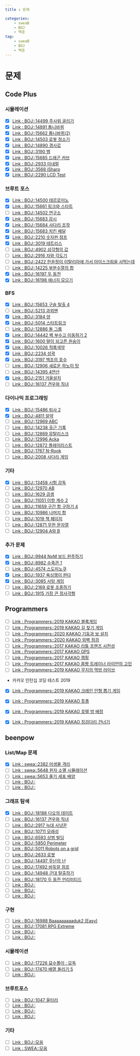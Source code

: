 ```yaml
---
title : 문제

categories:
    - sweaB
    - BOJ
    - 백준
tag:
    - sweaB
    - BOJ
    - 백준
---
```

# 문제

## Code Plus

### 시뮬레이션

- [x] [Link : BOJ::14499 주사위 굴리기](https://www.acmicpc.net/problem/14499)
- [x] [Link : BOJ::14891 톱니바퀴](https://www.acmicpc.net/problem/14891)
- [x] [Link : BOJ::15662 톱니바퀴(2)](https://www.acmicpc.net/problem/15662)
- [x] [Link : BOJ::14503 로봇 청소기](https://www.acmicpc.net/problem/14503)
- [x] [Link : BOJ::14890 경사로](https://www.acmicpc.net/problem/14890)
- [x] [Link : BOJ::3190 뱀](https://www.acmicpc.net/problem/3190)
- [x] [Link : BOJ::15685 드래곤 커브](https://www.acmicpc.net/problem/15685)
- [x] [Link : BOJ::2933 미네랄](https://www.acmicpc.net/problem/2933)
- [x] [Link : BOJ::3568 iSharp](https://www.acmicpc.net/problem/3568)
- [x] [Link : BOJ::2290 LCD Test](https://www.acmicpc.net/problem/2290)

### 브루트 포스

- [x] [Link : BOJ::14500 테르로미노](https://www.acmicpc.net/problem/14500)
- [x] [Link : BOJ::15661 링크와 스타트](https://www.acmicpc.net/problem/15661)
- [ ] [Link : BOJ::14502 연구소](https://www.acmicpc.net/problem/14502)
- [x] [Link : BOJ::15683 감시](https://www.acmicpc.net/problem/15683)
- [x] [Link : BOJ::15684 사다리 조작](https://www.acmicpc.net/problem/15684)
- [x] [Link : BOJ::15683 치킨 배달](https://www.acmicpc.net/problem/15686)
- [x] [Link : BOJ::2210 숫자판 점프](https://www.acmicpc.net/problem/2210)
- [x] [Link : BOJ::3019 테트리스](https://www.acmicpc.net/problem/3019)
- [ ] [Link : BOJ::4902 삼각형의 값](https://www.acmicpc.net/problem/4902)
- [ ] [Link : BOJ::2916 자와 각도기](https://www.acmicpc.net/problem/2916)
- [ ] [Link : BOJ::2422 한윤정이 이탈리아에 가서 아이스크림을 사먹는데](https://www.acmicpc.net/problem/2422)
- [ ] [Link : BOJ::14225 부분수열의 합](https://www.acmicpc.net/problem/14225)
- [x] [Link : BOJ::16197 두 동전](https://www.acmicpc.net/problem/16197)
- [x] [Link : BOJ::16198 에너지 모으기](https://www.acmicpc.net/problem/16198)

### BFS

- [x] [Link : BOJ::15653 구슬 탈출 4](https://www.acmicpc.net/problem/15653)
- [ ] [Link : BOJ::5213 과외맨](https://www.acmicpc.net/problem/5213)
- [x] [Link : BOJ::3184 양](https://www.acmicpc.net/problem/3184)
- [x] [Link : BOJ::5014 스타트링크](https://www.acmicpc.net/problem/5014)
- [ ] [Link : BOJ::12886 돌 그룹](https://www.acmicpc.net/problem/12886)
- [x] [Link : BOJ::14442 벽 부수고 이동하기 2](https://www.acmicpc.net/problem/14442)
- [x] [Link : BOJ::1600 말이 되고픈 원숭이](https://www.acmicpc.net/problem/1600)
- [x] [Link : BOJ::10026 적록색약](https://www.acmicpc.net/problem/10026)
- [x] [Link : BOJ::2234 성곽](https://www.acmicpc.net/problem/2234)
- [x] [Link : BOJ::3197 백조의 호수](https://www.acmicpc.net/problem/3197)
- [ ] [Link : BOJ::12906 새로운 하노이 탑](https://www.acmicpc.net/problem/12906)
- [ ] [Link : BOJ::14395 4연산](https://www.acmicpc.net/problem/14395)
- [x] [Link : BOJ::2151 거울설치](https://www.acmicpc.net/problem/2151)
- [ ] [Link : BOJ::16137 견우와 직녀](https://www.acmicpc.net/problem/16137)

### 다이나믹 프로그래밍

- [x] [Link : BOJ::15486 퇴사 2](https://www.acmicpc.net/problem/15486)
- [x] [Link : BOJ::4811 알약](https://www.acmicpc.net/problem/4811)
- [ ] [Link : BOJ::12969 ABC](https://www.acmicpc.net/problem/12969)
- [ ] [Link : BOJ::14238 출근 기록](https://www.acmicpc.net/problem/14238)
- [ ] [Link : BOJ::12869 뮤탈리스크](https://www.acmicpc.net/problem/12869)
- [ ] [Link : BOJ::12996 Acka](https://www.acmicpc.net/problem/12996)
- [ ] [Link : BOJ::12872 플레이리스트](https://www.acmicpc.net/problem/12872)
- [ ] [Link : BOJ::1767 N-Rook](https://www.acmicpc.net/problem/1767)
- [ ] [Link : BOJ::2008 사다리 게임](https://www.acmicpc.net/problem/2008)

###  기타

- [x] [Link : BOJ::13458 시험 감독](https://www.acmicpc.net/problem/13458)
- [ ] [Link : BOJ::12970 AB](https://www.acmicpc.net/problem/12970)
- [ ] [Link : BOJ::1629 곱셈](https://www.acmicpc.net/problem/1629)
- [ ] [Link : BOJ::11051 이항 계수 2](https://www.acmicpc.net/problem/11051)
- [ ] [Link : BOJ::11659 구간 합 구하기 4](https://www.acmicpc.net/problem/11659)
- [ ] [Link : BOJ::10986 나머지 합](https://www.acmicpc.net/problem/10986)
- [ ] [Link : BOJ::1019 책 페이지](https://www.acmicpc.net/problem/1019)
- [ ] [Link : BOJ::12871 무한 문자열](https://www.acmicpc.net/problem/12871)
- [ ] [Link : BOJ::12904 A와 B](https://www.acmicpc.net/problem/12904)

### 추가 문제

- [x] [Link : BOJ::9944 NxM 보드 완주하기](https://www.acmicpc.net/problem/9944)
- [x] [Link : BOJ::8982 수족관 1](https://www.acmicpc.net/problem/8982)
- [ ] [Link : BOJ::4574 스도미노쿠](https://www.acmicpc.net/problem/4574)
- [x] [Link : BOJ::1937 욕심쟁이 판다](https://www.acmicpc.net/problem/1937)
- [x] [Link : BOJ::3085 사탕 게임](https://www.acmicpc.net/problem/3085)
- [ ] [Link : BOJ::2169 로봇 조종하기](https://www.acmicpc.net/problem/2169)
- [ ] [Link : BOJ::1915 가장 큰 정사각형](https://www.acmicpc.net/problem/1915)

## Programmers
- [ ] [Link : Programmers::2019 KAKAO 블록게임](https://programmers.co.kr/learn/courses/30/lessons/42894)
- [ ] [Link : Programmers::2019 KAKAO 길 찾기 게임](https://programmers.co.kr/learn/courses/30/lessons/42892)
- [ ] [Link : Programmers::2020 KAKAO 기둥과 보 설치](https://programmers.co.kr/learn/courses/30/lessons/60061)
- [ ] [Link : Programmers::2020 KAKAO 외벽 점검](https://programmers.co.kr/learn/courses/30/lessons/60062)
- [ ] [Link : Programmers::2017 KAKAO 리틀 프렌즈 사천성](https://programmers.co.kr/learn/courses/30/lessons/1836)
- [ ] [Link : Programmers::2017 KAKAO GPS](https://programmers.co.kr/learn/courses/30/lessons/1837)
- [ ] [Link : Programmers::2017 KAKAO 캠핑](https://programmers.co.kr/learn/courses/30/lessons/1833)
- [ ] [Link : Programmers::2017 KAKAO 몸짱 트레이너 라이언의 고민](https://programmers.co.kr/learn/courses/30/lessons/1838)
- [ ] [Link : Programmers::2019 KAKAO 무지의 먹방 라이브](https://programmers.co.kr/learn/courses/30/lessons/42891)

- 카카오 인턴십 코딩 테스트 2019
- [x] [Link : Programmers::2019 KAKAO 크레인 인형 뽑기 게임](https://programmers.co.kr/learn/courses/30/lessons/64061)
- [x] [Link : Programmers::2019 KAKAO 튜플](https://programmers.co.kr/learn/courses/30/lessons/64065)
- [x] [Link : Programmers::2019 KAKAO 호텔 방 배정](https://programmers.co.kr/learn/courses/30/lessons/64063)
- [x] [Link : Programmers::2019 KAKAO 징검다리 건너기](https://programmers.co.kr/learn/courses/30/lessons/64062)


## beenpow

### List/Map 문제

- [x] [Link : swea::2382 미생물 격리](https://swexpertacademy.com/main/code/problem/problemDetail.do?contestProbId=AV597vbqAH0DFAVl)
- [ ] [Link : swea::5648 원자 소멸 시뮬레이션](https://swexpertacademy.com/main/code/problem/problemDetail.do?contestProbId=AWXRFInKex8DFAUo)
- [ ] [Link : swea::5653 줄기 세포 배양](https://swexpertacademy.com/main/code/problem/problemDetail.do?contestProbId=AWXRJ8EKe48DFAUo)
- [ ] [Link : BOJ::]()
- [ ] [Link : BOJ::]()

### 그래프 탐색

- [x] [Link : BOJ::18188 다오의 데이트](https://www.acmicpc.net/problem/18188)
- [ ] [Link : BOJ::16137 견우와 직녀](https://www.acmicpc.net/problem/16137)
- [ ] [Link : BOJ::2917 늑대 사냥꾼](https://www.acmicpc.net/problem/2917)
- [ ] [Link : BOJ::10711 모래성](https://www.acmicpc.net/problem/10711)
- [ ] [Link : BOJ::6593 상범 빌딩](https://www.acmicpc.net/problem/6593)
- [ ] [Link : BOJ::5850 Perimeter](https://www.acmicpc.net/problem/5850)
- [ ] [Link : BOJ::5011 Robots on a grid](https://www.acmicpc.net/problem/5011)
- [ ] [Link : BOJ::2633 로봇](https://www.acmicpc.net/problem/2633)
- [ ] [Link : BOJ::14497 주난의 난](https://www.acmicpc.net/problem/14497)
- [ ] [Link : BOJ::17492 바둑알 점프](https://www.acmicpc.net/problem/17492)
- [ ] [Link : BOJ::14948 군대 탈출하기](https://www.acmicpc.net/problem/14948)
- [ ] [Link : BOJ::18170 두 동전 언리미티드](https://www.acmicpc.net/problem/18170)
- [ ] [Link : BOJ::]()
- [ ] [Link : BOJ::]()
- [ ] [Link : BOJ::]()

### 구현

- [ ] [Link : BOJ::16988 Baaaaaaaaaduk2 (Easy)](https://www.acmicpc.net/problem/16988)
- [ ] [Link : BOJ::17081 RPG Extreme](https://www.acmicpc.net/problem/17081)
- [ ] [Link : BOJ::]()
- [ ] [Link : BOJ::]()

### 시뮬레이션

- [ ] [Link : BOJ::17226 묘수풀이 : 모독](https://www.acmicpc.net/problem/17226)
- [ ] [Link : BOJ::17470 배열 돌리기 5](https://www.acmicpc.net/problem/17470)
- [ ] [Link : BOJ::]()

### 브루트포스

- [ ] [Link : BOJ::1047 울타리](https://www.acmicpc.net/problem/1047)
- [ ] [Link : BOJ::]()
- [ ] [Link : BOJ::]()
- [ ] [Link : BOJ::]()

### 기타
- [ ] [Link : BOJ::모음](https://www.acmicpc.net/workbook/view/4357)
- [ ] [Link : SWEA::모음](https://swexpertacademy.com/main/searchAll/searchMore.do?category=CODE&keyword=%EB%AA%A8%EC%9D%98+SW&pageSize=20&pageIndex=1)

